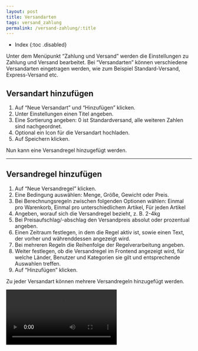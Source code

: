 ```yaml
---
layout: post
title: Versandarten
tags: versand_zahlung
permalink: /versand-zahlung/:title
---
```



+ Index
{:toc .disabled}


Unter dem Menüpunkt “Zahlung und Versand” werden die Einstellungen zu Zahlung und Versand bearbeitet. Bei “Versandarten” können verschiedene Versandarten eingetragen werden, wie zum Beispiel Standard-Versand, Express-Versand etc.


## Versandart hinzufügen


1. Auf “Neue Versandart” und “Hinzufügen” klicken. 
2. Unter Einstellungen einen Titel angeben. 
3. Eine Sortierung angeben: 0 ist Standardversand, alle weiteren Zahlen sind nachgeordnet. 
4. Optional ein Icon für die Versandart hochladen. 
5. Auf Speichern klicken.


Nun kann eine Versandregel hinzugefügt werden.


-----


## Versandregel hinzufügen


1. Auf “Neue Versandregel” klicken.
2. Eine Bedingung auswählen: Menge, Größe, Gewicht oder Preis.
3. Bei Berechnungsregeln zwischen folgenden Optionen wählen: Einmal pro Warenkorb, Einmal pro unterschiedlichem Artikel, Für jeden Artikel
4. Angeben, worauf sich die Versandregel bezieht, z. B. 2-4kg
5. Bei Preisaufschlag/-abschlag den Versandpreis absolut oder prozentual angeben.
6. Einen Zeitraum festlegen, in dem die Regel aktiv ist, sowie einen Text, der vorher und währenddessen angezeigt wird.
7. Bei mehreren Regeln die Reihenfolge der Regelverarbeitung angeben.
8. Weiter festlegen, ob die Versandregel im Frontend angezeigt wird, für welche Länder, Benutzer und Kategorien sie gilt und entsprechende Auswahlen treffen.
9. Auf “Hinzufügen” klicken.


Zu jeder Versandart können mehrere Versandregeln hinzugefügt werden.


<video> <source src="/img/shipping_rules.webm" type="video/webm"> </video>
